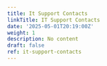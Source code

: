 ```yaml
---
title: It Support Contacts
linkTitle: IT Support Contacts
date: '2025-05-01T20:19:00Z'
weight: 1
description: No content
draft: false
ref: it-support-contacts
---
```


